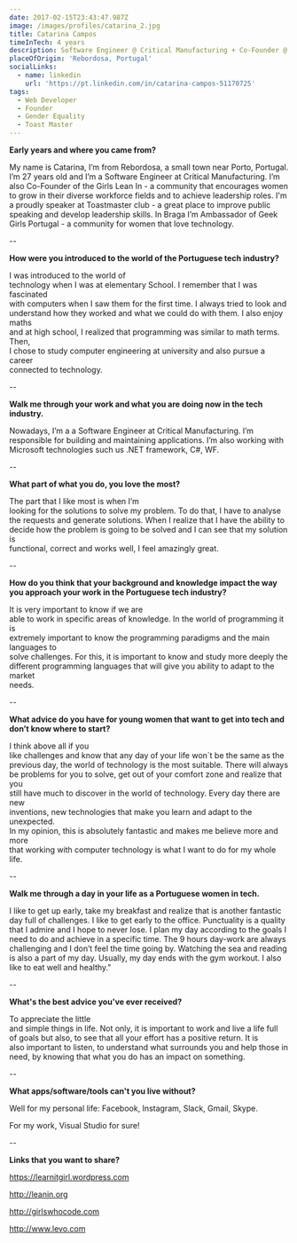```yaml
---
date: 2017-02-15T23:43:47.987Z
image: /images/profiles/catarina_2.jpg
title: Catarina Campos
timeInTech: 4 years
description: Software Engineer @ Critical Manufacturing + Co-Founder @ Girls Lean In
placeOfOrigin: 'Rebordosa, Portugal'
socialLinks:
  - name: linkedin
    url: 'https://pt.linkedin.com/in/catarina-campos-51170725'
tags:
  - Web Developer
  - Founder
  - Gender Equality
  - Toast Master
---
```

**Early years and where you came from?**

My name is Catarina, I’m from Rebordosa, a small town near Porto, Portugal. I’m 27 years old and I’m a Software Engineer at Critical Manufacturing. I’m also Co-Founder of the Girls Lean In - a community that encourages women to grow in their diverse workforce fields and to achieve leadership roles. I'm a proudly speaker at Toastmaster club - a great place to improve public speaking and develop leadership skills. In Braga I’m Ambassador of Geek Girls Portugal - a community for women that love technology.

\--

**How were you introduced to the world of the Portuguese tech industry?**

I was introduced to the world of  
technology when I was at elementary School. I remember that I was fascinated  
with computers when I saw them for the first time. I always tried to look and  
understand how they worked and what we could do with them. I also enjoy maths  
and at high school, I realized that programming was similar to math terms. Then,  
I chose to study computer engineering at university and also pursue a career  
connected to technology.

\--

**Walk me through your work and what you are doing now in the tech industry.**

Nowadays, I’m a a Software Engineer at Critical Manufacturing. I’m responsible for building and maintaining applications. I’m also working with Microsoft technologies such us .NET framework, C#, WF.

\--

**What part of what you do, you love the most?**

The part that I like most is when I’m  
looking for the solutions to solve my problem. To do that, I have to analyse  
the requests and generate solutions. When I realize that I have the ability to  
decide how the problem is going to be solved and I can see that my solution is  
functional, correct and works well, I feel amazingly great.

\--

**How do you think that your background and knowledge impact the way you approach your work in the Portuguese tech industry?**

It is very important to know if we are  
able to work in specific areas of knowledge. In the world of programming it is  
extremely important to know the programming paradigms and the main languages to  
solve challenges. For this, it is important to know and study more deeply the  
different programming languages that will give you ability to adapt to the market  
needs.

\--

**What advice do you have for young women that want to get into tech and don’t know where to start?**

I think above all if you  
like challenges and know that any day of your life won´t be the same as the  
previous day, the world of technology is the most suitable. There will always  
be problems for you to solve, get out of your comfort zone and realize that you  
still have much to discover in the world of technology. Every day there are new  
inventions, new technologies that make you learn and adapt to the unexpected.  
In my opinion, this is absolutely fantastic and makes me believe more and more  
that working with computer technology is what I want to do for my whole life.

\--

**Walk me through a day in your life as a Portuguese women in tech.**

I like to get up early, take my breakfast and realize that is another fantastic day full of challenges. I like to get early to the office. Punctuality is a quality that I admire and I hope to never lose. I plan my day according to the goals I need to do and achieve in a specific time. The 9 hours day-work are always challenging and I don’t feel the time going by. Watching the sea and reading is also a part of my day. Usually, my day ends with the gym workout. I also like to eat well and healthy."

\--

**What's the best advice you've ever received?**

To appreciate the little  
and simple things in life. Not only, it is important to work and live a life full  
of goals but also, to see that all your effort has a positive return. It is  
also important to listen, to understand what surrounds you and help those in  
need, by knowing that what you do has an impact on something.

\--

**What apps/software/tools can't you live without?**

Well for my personal life: Facebook, Instagram, Slack, Gmail, Skype.

For my work, Visual Studio for sure!

\--

**Links that you want to share?**

<https://learnitgirl.wordpress.com>

<http://leanin.org>

<http://girlswhocode.com>

<http://www.levo.com>

